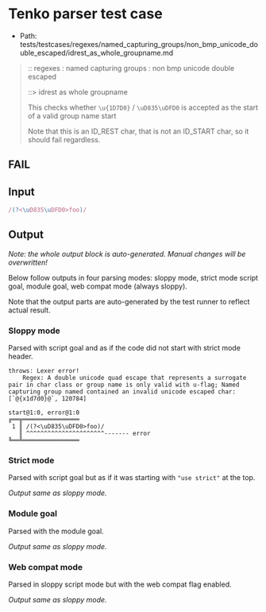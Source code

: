 # Tenko parser test case

- Path: tests/testcases/regexes/named_capturing_groups/non_bmp_unicode_double_escaped/idrest_as_whole_groupname.md

> :: regexes : named capturing groups : non bmp unicode double escaped
>
> ::> idrest as whole groupname
>
> This checks whether `\u{1D7D0}` / `\uD835\uDFD0` is accepted as the start of a valid group name start
>
> Note that this is an ID_REST char, that is not an ID_START char, so it should fail regardless.

## FAIL

## Input

`````js
/(?<\uD835\uDFD0>foo)/
`````

## Output

_Note: the whole output block is auto-generated. Manual changes will be overwritten!_

Below follow outputs in four parsing modes: sloppy mode, strict mode script goal, module goal, web compat mode (always sloppy).

Note that the output parts are auto-generated by the test runner to reflect actual result.

### Sloppy mode

Parsed with script goal and as if the code did not start with strict mode header.

`````
throws: Lexer error!
    Regex: A double unicode quad escape that represents a surrogate pair in char class or group name is only valid with u-flag; Named capturing group named contained an invalid unicode escaped char: [`@{x1d7d0}@`, 120784]

start@1:0, error@1:0
╔══╦════════════════
 1 ║ /(?<\uD835\uDFD0>foo)/
   ║ ^^^^^^^^^^^^^^^^^^^^^^------- error
╚══╩════════════════

`````

### Strict mode

Parsed with script goal but as if it was starting with `"use strict"` at the top.

_Output same as sloppy mode._

### Module goal

Parsed with the module goal.

_Output same as sloppy mode._

### Web compat mode

Parsed in sloppy script mode but with the web compat flag enabled.

_Output same as sloppy mode._
